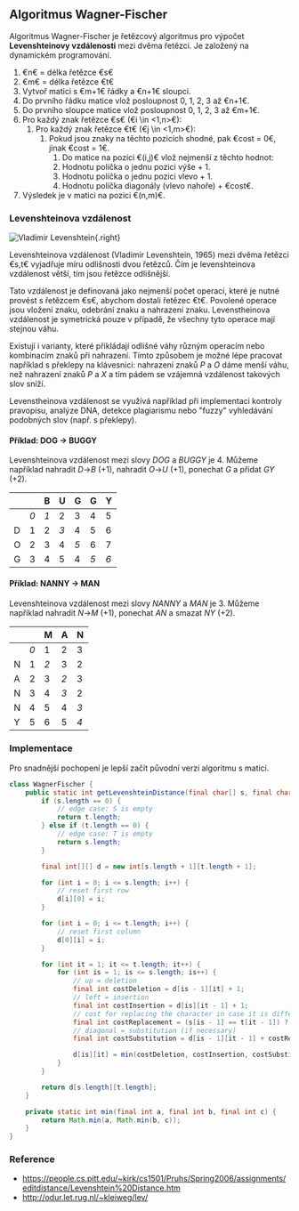 ## Algoritmus Wagner-Fischer

Algoritmus Wagner-Fischer je řetězcový algoritmus pro výpočet **Levenshteinovy vzdálenosti** mezi dvěma řetězci.
Je založený na dynamickém programování.

1. €n€ = délka řetězce €s€
1. €m€ = délka řetězce €t€
1. Vytvoř matici s €m+1€ řádky a €n+1€ sloupci.
1. Do prvního řádku matice vlož posloupnost 0, 1, 2, 3 až €n+1€.
1. Do prvního sloupce matice vlož posloupnost 0, 1, 2, 3 až €m+1€.
1. Pro každý znak řetězce €s€ (€i \in <1,n>€):
    1. Pro každý znak řetězce €t€ (€j \in <1,m>€):
        1. Pokud jsou znaky na těchto pozicích shodné, pak €cost = 0€, jinak €cost = 1€.
            1. Do matice na pozici €(i,j)€ vlož nejmenší z těchto hodnot:
            1. Hodnotu políčka o jednu pozici výše + 1.
            1. Hodnotu políčka o jednu pozici vlevo + 1.
            1. Hodnotu políčka diagonály (vlevo nahoře) + €cost€.
1. Výsledek je v matici na pozici €(n,m)€.

### Levenshteinova vzdálenost

![Vladimir Levenshtein](levenshtein.jpg){.right}

Levenshteinova vzdálenost (Vladimir Levenshtein, 1965) mezi dvěma řetězci €s,t€ vyjadřuje míru odlišnosti dvou řetězců. 
Čím je levenshteinova vzdálenost větší, tím jsou řetězce odlišnější.

Tato vzdálenost je definovaná jako nejmenší počet operací, které je nutné provést s řetězcem €s€, abychom dostali řetězec €t€.
Povolené operace jsou vložení znaku, odebrání znaku a nahrazení znaku. 
Levenstheinova vzdálenost je symetrická pouze v případě, že všechny tyto operace mají stejnou váhu.

Existují i varianty, které přikládají odlišné váhy různým operacím nebo kombinacím znaků při nahrazení.
Tímto způsobem je možné lépe pracovat například s překlepy na klávesnici: nahrazení znaků *P* a *O* dáme menší váhu, než nahrazení znaků *P* a *X* a tím pádem se vzájemná vzdálenost takových slov sníží.

Levenstheinova vzdálenost se využívá například při implementaci kontroly pravopisu, analýze DNA, detekce plagiarismu nebo "fuzzy" vyhledávání podobných slov (např. s překlepy).

#### Příklad: DOG &rarr; BUGGY

Levenshteinova vzdálenost mezi slovy *DOG* a *BUGGY* je 4.
Můžeme například nahradit *D*->*B* (+1), nahradit *O*->*U* (+1), ponechat *G* a přidat *GY* (+2).

| | |B|U|G|G|Y|
|---|---|---|---|---|---|---
| |*0*|*1*| 2 | 3 | 4 | 5 |
|D| 1 | 2 |*3*| 4 | 5 | 6 |
|O| 2 | 3 | 4 |*5*| 6 | 7 |
|G| 3 | 4 | 5 | 4 |*5*|*6*|

#### Příklad: NANNY &rarr; MAN

Levenshteinova vzdálenost mezi slovy *NANNY* a *MAN* je 3.
Můžeme například nahradit *N*->*M* (+1), ponechat *AN* a smazat *NY* (+2).

| | |M|A|N|
|---|---|---|---|---|
| |*0*| 1 | 2 | 3 |
|N| 1 |*2*| 3 | 2 |
|A| 2 | 3 |*2*| 3 |
|N| 3 | 4 |*3*| 2 |
|N| 4 | 5 | 4 |*3*|
|Y| 5 | 6 | 5 |*4*|

### Implementace

Pro snadnější pochopení je lepší začít původní verzí algoritmu s maticí.

```java
class WagnerFischer {
    public static int getLevenshteinDistance(final char[] s, final char[] t) {
        if (s.length == 0) {
            // edge case: S is empty
            return t.length;
        } else if (t.length == 0) {
            // edge case: T is empty
            return s.length;
        }

        final int[][] d = new int[s.length + 1][t.length + 1];

        for (int i = 0; i <= s.length; i++) {
            // reset first row
            d[i][0] = i;
        }

        for (int i = 0; i <= t.length; i++) {
            // reset first column
            d[0][i] = i;
        }

        for (int it = 1; it <= t.length; it++) {
            for (int is = 1; is <= s.length; is++) {
                // up = deletion
                final int costDeletion = d[is - 1][it] + 1;
                // left = insertion
                final int costInsertion = d[is][it - 1] + 1;
                // cost for replacing the character in case it is different
                final int costReplacement = (s[is - 1] == t[it - 1]) ? 0 : 1;
                // diagonal = substitution (if necessary)
                final int costSubstitution = d[is - 1][it - 1] + costReplacement;

                d[is][it] = min(costDeletion, costInsertion, costSubstitution);
            }
        }

        return d[s.length][t.length];
    }

    private static int min(final int a, final int b, final int c) {
        return Math.min(a, Math.min(b, c));
    }
}
```

### Reference

- https://people.cs.pitt.edu/~kirk/cs1501/Pruhs/Spring2006/assignments/editdistance/Levenshtein%20Distance.htm
- http://odur.let.rug.nl/~kleiweg/lev/